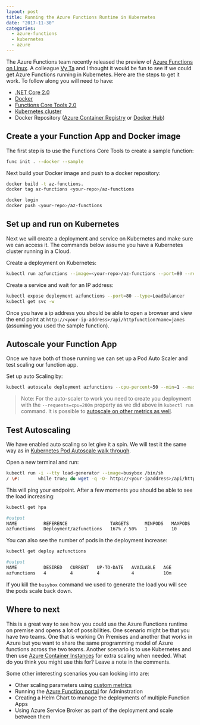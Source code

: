 ```yaml
---
layout: post
title: Running the Azure Functions Runtime in Kubernetes
date: "2017-11-30"
categories:
  - azure-functions
  - kubernetes
  - azure
---
```


The Azure Functions team recently released the preview of [Azure Functions on Linux](https://blogs.msdn.microsoft.com/appserviceteam/2017/11/15/functions-on-linux-preview/).  A colleague [Vy Ta](https://twitter.com/vytachar) and I thought it would be fun to see if we could get Azure Functions running in Kubernetes.  Here are the steps to get it work.  To follow along you will need to have:

- [.NET Core 2.0](https://www.microsoft.com/net/download/linux)
- [Docker](https://www.docker.com/)
- [Functions Core Tools 2.0](https://github.com/Azure/azure-functions-cli)
- [Kubernetes cluster](https://docs.microsoft.com/en-us/azure/aks/)
- Docker Repository ([Azure Container Registry](https://azure.microsoft.com/en-us/services/container-registry/) or [Docker Hub](https://azure.microsoft.com/en-us/services/container-registry/))  

## Create a your Function App and Docker image
The first step is to use the Functions Core Tools to create a sample function:

```bash
func init . --docker --sample
```

Next build your Docker image and push to a docker repository:

```bash
docker build -t az-functions.
docker tag az-functions <your-repo>/az-functions

docker login
docker push <your-repo>/az-functions
```

## Set up and run on Kubernetes
Next we will create a deployment and service on Kubernetes and make sure we can access it.  The commands below assume you have a Kubernetes cluster running in a Cloud.

Create a deployment on Kubernetes:

```bash
kubectl run azfunctions --image=<your-repo>/az-functions --port=80 --requests=cpu=200m
```

Create a service and wait for an IP address:

```bash
kubectl expose deployment azfunctions --port=80 --type=LoadBalancer
kubectl get svc -w
```

Once you have a ip address you should be able to open a browser and view the end point at `http://<your-ip-address>/api/httpfunction?name=james` (assuming you used the sample function).

## Autoscale your Function App
Once we have both of those running we can set up a Pod Auto Scaler and test scaling our function app.

Set up auto Scaling by:

```bash
kubectl autoscale deployment azfunctions --cpu-percent=50 --min=1 --max=10
```

> Note:  For the auto-scaler to work you need to create you deployment with the `--requests=cpu=200m` property as we did above in `kubectl run` command.  It is possible to [autoscale on other metrics as well](https://kubernetes.io/docs/tasks/run-application/horizontal-pod-autoscale/).

## Test Autoscaling
We have enabled auto scaling so let give it a spin. We will test it the same way as in [Kubernetes Pod Autoscale walk through](https://kubernetes.io/docs/tasks/run-application/horizontal-pod-autoscale-walkthrough/).

Open a new terminal and run:

```bash
kubectl run -i --tty load-generator --image=busybox /bin/sh
/ \#: 		while true; do wget -q -O- http://<your-ipaddress>/api/httpfunction?name=testingload; done 
```

This will ping your endpoint.  After a few moments you should be able to see the load increasing:

```bash
kubectl get hpa

#output
NAME          REFERENCE                TARGETS      MINPODS   MAXPODS   REPLICAS   AGE
azfunctions   Deployment/azfunctions   167% / 50%   1         10        4          5m
```

You can also see the number of pods in the deployment increase:

```bash
kubectl get deploy azfunctions

#output
NAME          DESIRED   CURRENT   UP-TO-DATE   AVAILABLE   AGE
azfunctions   4         4         4            4           10m
```

If you kill the `busybox` command we used to generate the load you will see the pods scale back down.

## Where to next
This is a great way to see how you could use the Azure Functions runtime on premise and opens a lot of possibilities.  One scenario might be that you have two teams.  One that is working On Premises and another that works in Azure but you want to share the same programming model of Azure functions across the two teams.  Another scenario is to use Kubernetes and then use [Azure Container Instances](https://azure.microsoft.com/en-us/services/container-instances/) for extra scaling when needed.  What do you think you might use this for?  Leave a note in the comments.

Some other interesting scenarios you can looking into are:

- Other scaling parameters using [custom metrics](https://kubernetes.io/docs/tasks/run-application/horizontal-pod-autoscale/)
- Running the [Azure Function portal](https://github.com/Azure/azure-functions-ux) for Adminstration
- Creating a Helm Chart to manage the deployments of multiple Function Apps
- Using Azure Service Broker as part of the deployment and scale between them











